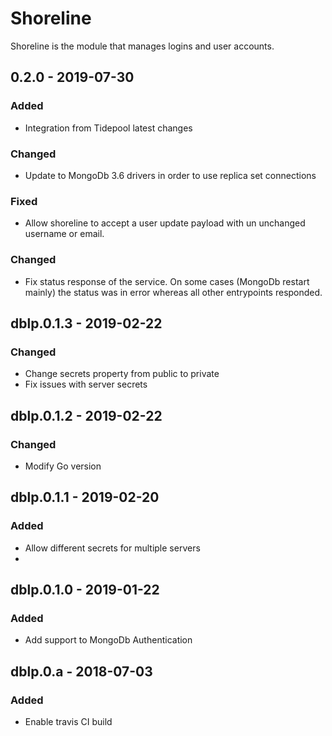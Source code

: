 # Shoreline

Shoreline is the module that manages logins and user accounts.

## 0.2.0 - 2019-07-30
### Added
- Integration from Tidepool latest changes

### Changed
- Update to MongoDb 3.6 drivers in order to use replica set connections

### Fixed
- Allow shoreline to accept a user update payload with un unchanged username or email.


### Changed
- Fix status response of the service. On some cases (MongoDb restart mainly) the status was in error whereas all other entrypoints responded. 

## dblp.0.1.3 - 2019-02-22

### Changed
- Change secrets property from public to private 
- Fix issues with server secrets

## dblp.0.1.2 - 2019-02-22

### Changed
- Modify Go version

## dblp.0.1.1 - 2019-02-20

### Added
- Allow different secrets for multiple servers
- 

## dblp.0.1.0 - 2019-01-22

### Added
- Add support to MongoDb Authentication

## dblp.0.a - 2018-07-03

### Added
- Enable travis CI build 